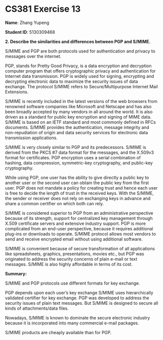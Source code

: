 # CS381 Exercise 13

**Name**: Zhang Yupeng

**Student ID**: 5130309468

**2. Describe the similarities and differences between PGP and S/MIME.**

S/MIME and PGP are both protocols used for authentication and privacy to messages over the internet. 

PGP, stands for Pretty Good Privacy, is a data encryption and decryption computer program that offers cryptographic privacy and authentication for Internet data transmission. PGP is widely used for signing, encrypting and decrypting electronic data to maximize the security issues of data exchange. The protocol S/MIME refers to Secure/Multipurpose Internet Mail Extensions.

S/MIME is recently included in the latest versions of the web browsers from renowned software companies like Microsoft and Netscape and has also been broadly accepted by many vendors in all around the world. It is also driven as a standard for public key encryption and signing of MIME data. S/MIME is based on an IETF standard and most commonly defined in RFCs documents. S/MIME provides the authentication, message integrity and non-repudiation of origin and data security services for electronic data transmission applications.

S/MIME is very closely similar to PGP and its predecessors. S/MIME is derived from the PKCS #7 data format for the messages, and the X.509v3 format for certificates. PGP encryption uses a serial combination of hashing, data compression, symmetric-key cryptography, and public-key cryptography.

While using PGP, one user has the ability to give directly a public key to another user or the second user can obtain the public key from the first user. PGP does not mandate a policy for creating trust and hence each user is free to decide the length of trust in the received keys. With the S/MIME, the sender or receiver does not rely on exchanging keys in advance and share a common certifier on which both can rely.

S/MIME is considered superior to PGP from an administrative perspective because of its strength, support for centralized key management through X.509 certificate servers and extensive industry support. PGP is more complicated from an end-user perspective, because it requires additional plug-ins or downloads to operate. S/MIME protocol allows most vendors to send and receive encrypted email without using additional software.

S/MIME is convenient because of secure transformation of all applications like spreadsheets, graphics, presentations, movies etc., but PGP was originated to address the security concerns of plain e-mail or text messages. S/MIME is also highly affordable in terms of its cost.

**Summary:**

S/MIME and PGP protocols use different formats for key exchange.

PGP depends upon each user’s key exchange S/MIME uses hierarchically validated certifier for key exchange.
PGP was developed to address the security issues of plain text messages. But S/MIME is designed to secure all kinds of attachments/data files.

Nowadays, S/MIME is known to dominate the secure electronic industry because it is incorporated into many commercial e-mail packages.

S/MIME products are cheaply available than for PGP.